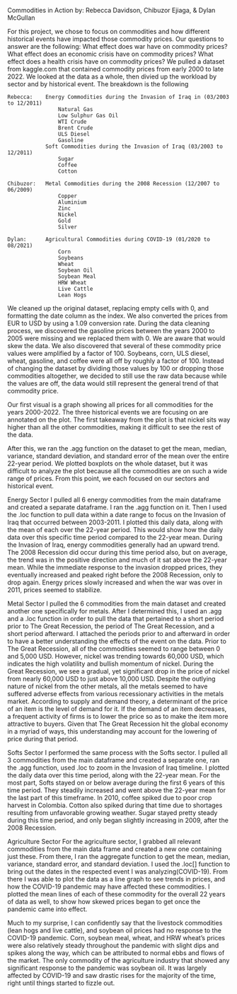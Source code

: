 Commodities in Action
    by:  Rebecca Davidson, Chibuzor Ejiaga, & Dylan McGullan


For this project, we chose to focus on commodities and how different historical events have impacted those commodity prices.  Our questions to answer are the following:
    What effect does war have on commodity prices?
    What effect does an economic crisis have on commodity prices?
    What effect does a health crisis have on commodity prices?
We pulled a dataset from kaggle.com that contained commodity prices from early 2000 to late 2022.  We looked at the data as a whole, then divied up the workload by sector and by historical event.  The breakdown is the following
    
    Rebecca:    Energy Commodities during the Invasion of Iraq in (03/2003 to 12/2011)
                    Natural Gas
                    Low Sulphur Gas Oil
                    WTI Crude
                    Brent Crude
                    ULS Diesel
                    Gasoline
                Soft Commodities during the Invasion of Iraq (03/2003 to 12/2011)
                    Sugar
                    Coffee
                    Cotton

    Chibuzor:   Metal Commodities during the 2008 Recession (12/2007 to 06/2009)
                    Copper
                    Aluminium
                    Zinc
                    Nickel
                    Gold
                    Silver

    Dylan:      Agricultural Commodities during COVID-19 (01/2020 to 08/2021)
                    Corn
                    Soybeans
                    Wheat
                    Soybean Oil
                    Soybean Meal
                    HRW Wheat
                    Live Cattle
                    Lean Hogs

We cleaned up the original dataset, replacing empty cells with 0, and formatting the date column as the index.  We also converted the prices from EUR to USD by using a 1.09 conversion rate.  During the data cleaning process, we discovered the gasoline prices between the years 2000 to 2005 were missing and we replaced them with 0.  We are aware that would skew the data.  We also discovered that several of these commodity price values were amplified by a factor of 100. Soybeans, corn, ULS diesel, wheat, gasoline, and coffee were all off by roughly a factor of 100.  Instead of changing the dataset by dividing those values by 100 or dropping those commodities altogether, we decided to still use the raw data because while the values are off, the data would still represent the general trend of that commodity price. 

Our first visual is a graph showing all prices for all commodities for the years 2000-2022.  The three historical events we are focusing on are annotated on the plot.  The first takeaway from the plot is that nickel sits way higher than all the other commodities, making it difficult to see the rest of the data.

After this, we ran the .agg function on the dataset to get the mean, median, variance, standard deviation, and standard error of the mean over the entire 22-year period.  We plotted boxplots on the whole dataset, but it was difficult to analyze the plot because all the commodities are on such a wide range of prices.  From this point, we each focused on our sectors and historical event.

Energy Sector
I pulled all 6 energy commodities from the main dataframe and created a separate dataframe.  I ran the .agg function on it.  Then I used the .loc function to pull data within a date range to focus on the Invasion of Iraq that occurred between 2003-2011.  I plotted this daily data, along with the mean of each over the 22-year period.  This would show how the daily data over this specific time period compared to the 22-year mean.  During the Invasion of Iraq, energy commodities generally had an upward trend.  The 2008 Recession did occur during this time period also, but on average, the trend was in the positive direction and much of it sat above the 22-year mean.  While the immediate response to the invasion dropped prices, they eventually increased and peaked right before the 2008 Recession, only to drop again.  Energy prices slowly increased and when the war was over in 2011, prices seemed to stabilize.

Metal Sector 
I pulled the 6 commodities from the main dataset and created another one specifically for metals. After I determined this, I used an .agg and a .loc function in order to pull the data that pertained to a short period prior to The Great Recession, the period of The Great Recession, and a short period afterward. I attached the periods prior to and afterward in order to have a better understanding the effects of the event on the data. Prior to The Great Recession, all of the commodities seemed to range between 0 and 5,000 USD. However, nickel was trending towards 60,000 USD, which indicates the high volatility and bullish momentum of nickel. During the Great Recession, we see a gradual, yet significant drop in the price of nickel from nearly 60,000 USD to just above 10,000 USD. Despite the outlying nature of nickel from the other metals, all the metals seemed to have suffered adverse effects from various recessionary activities in the metals market. According to supply and demand theory, a determinant of the price of an item is the level of demand for it. If the demand of an item decreases, a frequent activity of firms is to lower the price so as to make the item more attractive to buyers. Given that The Great Recession hit the global economy in a myriad of ways, this understanding may account for the lowering of price during that period.

Softs Sector
I performed the same process with the Softs sector.  I pulled all 3 commodities from the main dataframe and created a separate one, ran the .agg function, used .loc to zoom in the Invasion of Iraq timeline.  I plotted the daily data over this time period, along with the 22-year mean.  For the most part, Softs stayed on or below average during the first 6 years of this time period.  They steadily increased and went above the 22-year mean for the last part of this timeframe.  In 2010, coffee spiked due to poor crop harvest in Colombia.  Cotton also spiked during that time due to shortages resulting from unfavorable growing weather.  Sugar stayed pretty steady during this time period, and only began slightly increasing in 2009, after the 2008 Recession.

Agriculture Sector
For the agriculture sector, I grabbed all relevant commodities from the main data frame and created a new one containing just these.  From there, I ran the aggregate function to get the mean, median, variance, standard error, and standard deviation.  I used the .loc[] function to bring out the dates in the respected event I was analyzing(COVID-19).  From there I was able to plot the data as a line graph to see trends in prices, and how the COVID-19 pandemic may have affected these commodities.  I plotted the mean lines of each of these commodity for the overall 22 years of data as well, to show how skewed prices began to get once the pandemic came into effect. 

Much to my surprise, I can confidently say that the livestock commodities (lean hogs and live cattle), and soybean oil prices had no response to the COVID-19 pandemic.  Corn, soybean meal, wheat, and HRW wheat’s prices were also relatively steady throughout the pandemic with slight dips and spikes along the way, which can be attributed to normal ebbs and flows of the market.  The only commodity of the agriculture industry that showed any significant response to the pandemic was soybean oil.  It was largely affected by COVID-19 and saw drastic rises for the majority of the time, right until things started to fizzle out. 
